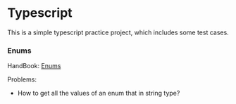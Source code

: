 # Typescript

This is a simple typescript practice project, which includes some test cases.

### Enums

HandBook: [Enums](https://www.typescriptlang.org/docs/handbook/enums.html)

Problems:

- How to get all the values of an enum that in string type?
